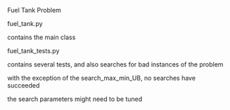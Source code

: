 Fuel Tank Problem


fuel_tank.py 

contains the main class


fuel_tank_tests.py 

contains several tests, and also searches for bad instances of the problem

with the exception of the search_max_min_UB, no searches have succeeded

the search parameters might need to be tuned